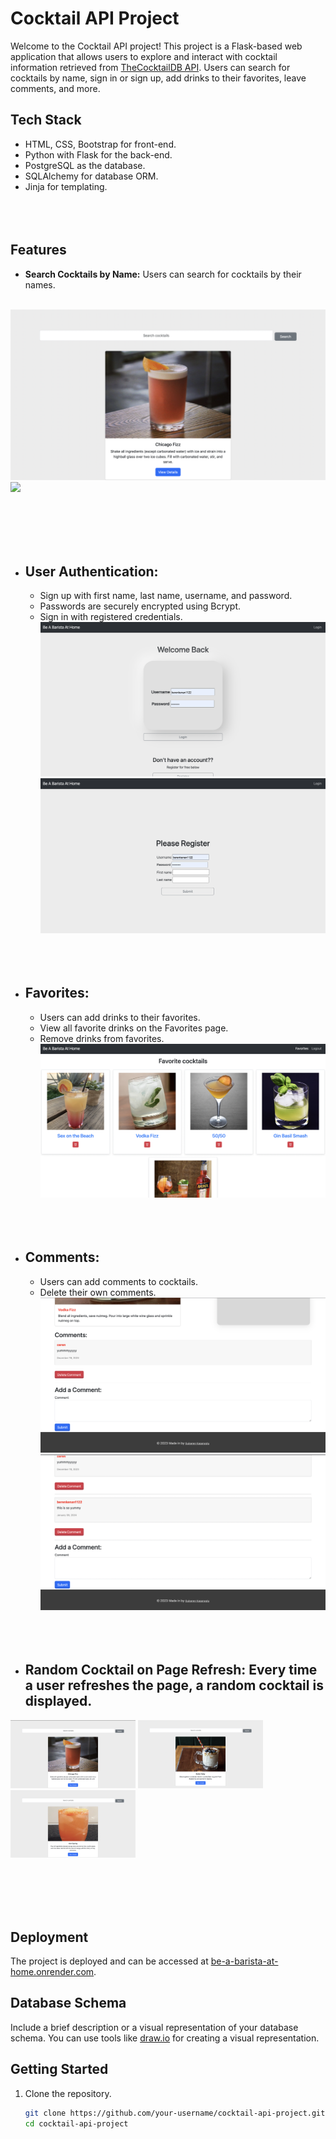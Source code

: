 # Cocktail API Project

Welcome to the Cocktail API project! This project is a Flask-based web application that allows users to explore and interact with cocktail information retrieved from [TheCocktailDB API](https://www.thecocktaildb.com/api.php?ref=apilist.fun). Users can search for cocktails by name, sign in or sign up, add drinks to their favorites, leave comments, and more.

  
## Tech Stack

- HTML, CSS, Bootstrap for front-end.
- Python with Flask for the back-end.
- PostgreSQL as the database.
- SQLAlchemy for database ORM.
- Jinja for templating.
<br></br>
<br></br>

## Features

- **Search Cocktails by Name:** Users can search for cocktails by their names. <br></br>
 <img src = "https://github.com/serenkapanoglu/BeABaristaAtHome2/blob/main/images2/search3.png" />
 <img src = "https://github.com/serenkapanoglu/BeABaristaAtHome2/blob/main/images2/searchvodka.png" />
 
  <br></br>
  <br></br>
  
- ## **User Authentication:**
  - Sign up with first name, last name, username, and password.
  - Passwords are securely encrypted using Bcrypt.
  - Sign in with registered credentials.
    <img src="https://github.com/serenkapanoglu/BeABaristaAtHome2/blob/main/images2/login.png" />
    <img src ="https://github.com/serenkapanoglu/BeABaristaAtHome2/blob/main/images2/register.png?raw=true" />
    <br></br>
    <br></br>

- ## **Favorites:**
  - Users can add drinks to their favorites.
  - View all favorite drinks on the Favorites page.
  - Remove drinks from favorites.
    <img src = "https://github.com/serenkapanoglu/BeABaristaAtHome2/blob/main/images2/fav.png" />
<br></br>
<br></br>

- ## **Comments:**
  - Users can add comments to cocktails.
  - Delete their own comments.
    <img src = "https://github.com/serenkapanoglu/BeABaristaAtHome2/blob/main/images2/addcomment.png" />
    <img src = "https://github.com/serenkapanoglu/BeABaristaAtHome2/blob/main/images2/deletecomment.png" />
<br></br>
<br></br>

- ## **Random Cocktail on Page Refresh:** Every time a user refreshes the page, a random cocktail is displayed.
<img src= "https://github.com/serenkapanoglu/BeABaristaAtHome2/blob/main/images2/search2.png" width="200px"/>
  <img src = "https://github.com/serenkapanoglu/BeABaristaAtHome2/blob/main/images2/search4.png" width="200px"/>
   <img src = "https://github.com/serenkapanoglu/BeABaristaAtHome2/blob/main/images2/search.png" width="200px"/>
   
<br></br>
<br></br>


## Deployment

The project is deployed and can be accessed at [be-a-barista-at-home.onrender.com](https://be-a-barista-at-home.onrender.com/).

## Database Schema

Include a brief description or a visual representation of your database schema. You can use tools like [draw.io](https://app.diagrams.net/) for creating a visual representation.


## Getting Started

1. Clone the repository.
   ```bash
   git clone https://github.com/your-username/cocktail-api-project.git
   cd cocktail-api-project
